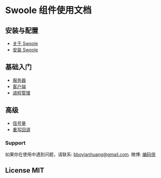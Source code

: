# Swoole 组件使用文档

安装与配置
--------

* [关于 Swoole](1-1-about-swoole.md)
* [安装 Swoole](1-2-installing.md)


基础入门
-------

* [服务器](2-1-server.md)
* [客户端](2-2-client.md)
* [进程管理](2-3-process.md)

高级
-------

* [信号量](3-1-signo.md)
* [重写回调](3-2-overrite.md)

### Support

如果你在使用中遇到问题，请联系: [bboyjanhuang@gmail.com](mailto:bboyjanhuang@gmail.com). 微博: [编码侠](http://weibo.com/ecbboyjan)

## License MIT